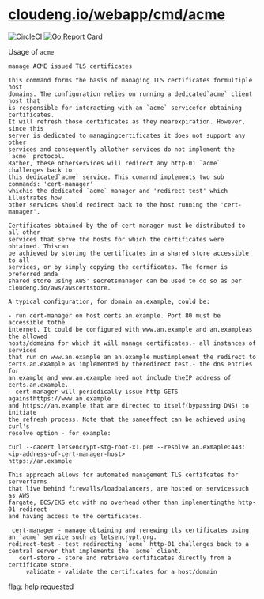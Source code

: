 # [cloudeng.io/webapp/cmd/acme](https://pkg.go.dev/cloudeng.io/webapp/cmd/acme?tab=doc)
[![CircleCI](https://circleci.com/gh/cloudengio/go.gotools.svg?style=svg)](https://circleci.com/gh/cloudengio/go.gotools) [![Go Report Card](https://goreportcard.com/badge/cloudeng.io/webapp/cmd/acme)](https://goreportcard.com/report/cloudeng.io/webapp/cmd/acme)


Usage of `acme`

    manage ACME issued TLS certificates

    This command forms the basis of managing TLS certificates formultiple host
    domains. The configuration relies on running a dedicated`acme` client host that
    is responsible for interacting with an `acme` servicefor obtaining certificates.
    It will refresh those certificates as they nearexpiration. However, since this
    server is dedicated to managingcertificates it does not support any other
    services and consequently allother services do not implement the `acme` protocol.
    Rather, these otherservices will redirect any http-01 `acme` challenges back to
    this dedicated`acme` service. This comannd implements two sub commands: 'cert-manager'
    whichis the dedicated `acme` manager and 'redirect-test' which illustrates how
    other services should redirect back to the host running the 'cert-manager'.

    Certificates obtained by the of cert-manager must be distributed to all other
    services that serve the hosts for which the certificates were obtained. Thiscan
    be achieved by storing the certificates in a shared store accessible to all
    services, or by simply copying the certificates. The former is preferred anda
    shared store using AWS' secretsmanager can be used to do so as per
    cloudeng.io/aws/awscertstore.

    A typical configuration, for domain an.example, could be:

    - run cert-manager on host certs.an.example. Port 80 must be accessible tothe
    internet. It could be configured with www.an.example and an.exampleas the allowed
    hosts/domains for which it will manage certificates.- all instances of services
    that run on www.an.example an an.example mustimplement the redirect to
    certs.an.example as implemented by theredirect test.- the dns entries for
    an.example and www.an.example need not include theIP address of certs.an.example.
    - cert-manager will periodically issue http GETS againsthttps://www.an.example
    and https://an.example that are directed to itself(bypassing DNS) to initiate
    the refresh process. Note that the sameeffect can be achieved using curl's
    resolve option - for example:

    curl --cacert letsencrypt-stg-root-x1.pem --resolve an.exmaple:443:<ip-address-of-cert-manager-host>
    https://an.example

    This approach allows for automated management TLS certifcates for serverfarms
    that live behind firewalls/loadbalancers, are hosted on servicessuch as AWS
    fargate, ECS/EKS etc with no overhead other than implementingthe http-01 redirect
    and having access to the certificates.

     cert-manager - manage obtaining and renewing tls certificates using an `acme` service such as letsencrypt.org.
    redirect-test - test redirecting `acme` http-01 challenges back to a central server that implements the `acme` client.
       cert-store - store and retrieve certificates directly from a certificate store.
         validate - validate the certificates for a host/domain

flag: help requested

